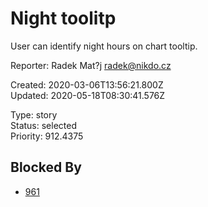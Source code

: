 # Night toolitp

User can identify night hours on chart tooltip.

Reporter: Radek Mat?j <radek@nikdo.cz>  

Created: 2020-03-06T13:56:21.800Z  
Updated: 2020-05-18T08:30:41.576Z

Type: story  
Status: selected  
Priority: 912.4375

## Blocked By
- [961](961.md "User detail tabs")
